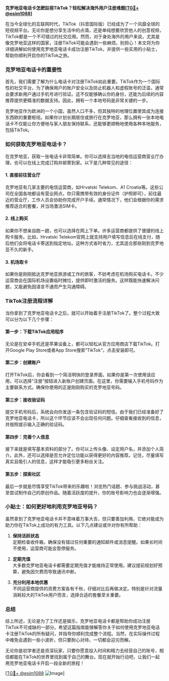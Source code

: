 **克罗地亚电话卡怎麽註冊TikTok？轻松解决海外用户注册难题[[TG💪+ @esim1088](https://t.me/s/esim1088)]**

在当今全球化的互联网时代，TikTok（抖音国际版）已经成为了一个风靡全球的短视频平台。无论你是想分享生活中的点滴，还是单纯想要欣赏他人的创意视频，TikTok都是一个不可错过的社交应用。然而，对于身处海外的用户来说，尤其是像克罗地亚这样的国家，注册TikTok可能会遇到一些麻烦。别担心！本文将为你详细讲解如何使用克罗地亚电话卡成功注册TikTok，并提供一些实用的小贴士，帮助你顺利开启你的TikTok之旅。

### 克罗地亚电话卡的重要性

首先，我们需要了解为什么电话卡对注册TikTok如此重要。TikTok作为一个国际性的社交平台，为了确保用户的账户安全以及防止机器人和虚假账号的泛滥，通常会要求新用户通过手机号进行验证。这不仅能够确认你的身份，还能为后续的内容推荐提供更精准的数据支持。因此，拥有一个本地号码是非常关键的一步。

克罗地亚作为欧洲的一个小国，虽然人口不多，但其独特的地理位置使其成为连接东西欧的重要枢纽。如果你计划长期居住或旅行在克罗地亚，那么拥有一张本地电话卡不仅能让你方便地与家人朋友保持联系，还能够更顺畅地使用各种本地服务，包括TikTok。

### 如何获取克罗地亚电话卡？

在克罗地亚，获取一张电话卡非常简单。你可以选择去当地的电信运营商营业厅办理，也可以在线上完成订购并邮寄到家。以下是几种常见的途径：

#### 1. **直接前往营业厅**
克罗地亚有几家主要的电信运营商，如Hrvatski Telekom、A1 Croatia等。这些公司在全国各地都设有营业网点。你只需携带有效的身份证件（护照即可），前往最近的营业厅，工作人员会协助你完成开户手续。通常情况下，他们会根据你的需求推荐适合的套餐，并当场激活SIM卡。

#### 2. **线上购买**
如果你不想亲自跑一趟，也可以选择在网上下单。许多运营商都提供了便捷的线上购卡服务。比如，Hrvatski Telekom官网上就支持用户填写信息后在线支付，随后他们会将电话卡寄送到指定地址。这种方式省时省力，尤其适合那些刚到克罗地亚不久的新手。

#### 3. **机场取卡**
如果你是刚刚抵达克罗地亚旅游或工作的旅客，不妨考虑在机场购买电话卡。不少运营商会在国际机场设置临时摊位，提供即时激活的服务。这样既能快速解决问题，又能避免因语言不通而产生沟通障碍。

### TikTok注册流程详解

当你拿到了克罗地亚电话卡之后，就可以开始着手注册TikTok了。整个过程大致可以分为以下几个步骤：

#### 第一步：下载TikTok应用程序
无论是在安卓手机还是苹果设备上，都可以轻松从官方应用商店下载TikTok。打开Google Play Store或者App Store搜索“TikTok”，点击安装即可。

#### 第二步：创建账户
打开TikTok后，你会看到一个简洁明快的登录界面。如果你是第一次使用该应用，可以选择“注册”按钮进入新账户创建页面。在这里，你需要输入手机号码作为主要联系方式。确保你使用的正是刚刚购买的克罗地亚号码。

#### 第三步：接收验证码
提交手机号码后，系统会向你发送一条包含验证码的短信。由于我们已经准备好了克罗地亚电话卡，所以这个环节应该不会出现任何问题。仔细查看接收到的信息，并按照提示输入正确的验证码。

#### 第四步：完善个人信息
接下来就是填写基本资料的部分了。你可以上传头像、设定用户名，并添加个人简介。此外，还可以选择是否允许定位功能以获得更好的内容推荐。记住，尽量填写真实且吸引人的信息，这样才能吸引更多粉丝关注。

#### 第五步：探索社区
最后一步就是尽情享受TikTok带来的乐趣啦！浏览热门话题、参与挑战活动，甚至尝试制作自己的原创作品。随着活跃度的提升，你的账号影响力也会逐渐增强。

### 小贴士：如何更好地利用克罗地亚号码？

虽然拿到了克罗地亚电话卡并不意味着万事大吉，但只要善加利用，它绝对能成为助力你在TikTok上成功的有力工具。以下几点建议或许对你有所帮助：

1. **保持活跃状态**  
   定期检查收件箱，确保没有错过任何重要的通知邮件或消息提醒。如果长时间不使用，运营商可能会暂停服务。

2. **定期充值**  
   大多数克罗地亚电话卡都需要定期充值才能维持正常使用。建议提前规划好预算，避免因欠费而导致通讯中断。

3. **充分利用本地优惠**  
   不同运营商提供的资费方案各有千秋，仔细对比后再做决定。特别是针对流量消耗较大的TikTok用户而言，选择合适的套餐至关重要。

### 总结

综上所述，无论是为了工作还是娱乐，克罗地亚电话卡都是帮助你成功注册TikTok不可或缺的一部分。希望这篇指南能够解答你关于如何使用克罗地亚电话卡注册TikTok的所有疑问，并指导你顺利完成整个流程。当然，在实际操作过程中难免会遇到一些小波折，但只要耐心对待，一切都会迎刃而解。

无论你是初学者还是资深玩家，只要你愿意投入时间和精力去经营自己的账号，相信都能在TikTok的世界里找到属于自己的舞台。现在就开始行动吧，让我们一起用克罗地亚电话卡开启一段全新的旅程！

[[TG💪+ @esim1088](https://t.me/s/esim1088) ![Image](https://i.postimg.cc/4NQfJmqS/Snipaste-2025-05-13-00-14-12.png)]
